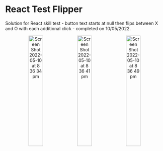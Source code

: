 # React Test Flipper

Solution for React skill test - button text starts at null then flips between X and O with each additional click - completed on 10/05/2022.

<p align="center">
   <img width="30%" alt="Screen Shot 2022-05-10 at 8 36 34 pm" src="https://user-images.githubusercontent.com/96323853/167610153-5e3b9449-c15d-434b-87e5-5e1740973177.png">
  <img width="30%" alt="Screen Shot 2022-05-10 at 8 36 41 pm" src="https://user-images.githubusercontent.com/96323853/167610248-8440b93d-3149-4e92-a79d-f3e289a6b7de.png">
  <img width="30%" alt="Screen Shot 2022-05-10 at 8 36 49 pm" src="https://user-images.githubusercontent.com/96323853/167610270-8c603058-8012-430e-b69b-97a0aa4149ce.png">
</p>
